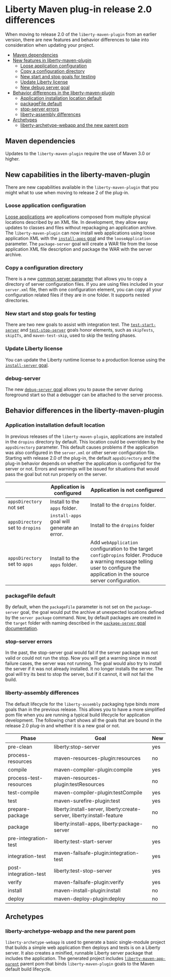 # Liberty Maven plug-in release 2.0 differences

When moving to release 2.0 of the `liberty-maven-plugin` from an earlier version, there are new 
features and behavior differences to take into consideration when updating your project. 

* [Maven dependencies](#maven-dependencies)
* [New features in liberty-maven-plugin](#new-capabilities-in-the-liberty-maven-plugin)
    * [Loose application configuration](#loose-application-configuration)
    * [Copy a configuration directory](#copy-a-configuration-directory)
    * [New start and stop goals for testing](#new-start-and-stop-goals-for-testing)
    * [Update Liberty license](#update-liberty-license) 
    * [New debug server goal](#debug-server)
* [Behavior differences in the liberty-maven-plugin](#behavior-differences-in-the-liberty-maven-plugin)
    * [Application installation location default](#application-installation-default-location)
    * [packageFile default](#packagefile-default)
    * [stop-server errors](#stop-server-errors)
    * [liberty-assembly differences](#liberty-assembly-differences)
* [Archetypes](#archetypes)
    * [liberty-archetype-webapp and the new parent pom](#liberty-archetype-webapp-and-the-new-parent-pom)

## Maven dependencies

Updates to the `liberty-maven-plugin` require the use of Maven 3.0 or higher.

## New capabilities in the liberty-maven-plugin

There are new capabilities available in the `liberty-maven-plugin` that you might what to use when moving to release 2 of the plug-in.

### Loose application configuration
[Loose applications](https://www.ibm.com/support/knowledgecenter/SSD28V_9.0.0/com.ibm.websphere.wlp.core.doc/ae/rwlp_loose_applications.html) are applications composed from multiple physical locations described by an XML file. In development, they allow easy updates to classes and files without repackaging an application archive. The `liberty-maven-plugin` can now install web applications using loose application XML with the [`install-apps` goal](install-apps.md) and the `looseApplication` parameter. The `package-server` goal will create a WAR file from the loose application XML file description and package the WAR with the server archive.

### Copy a configuration directory
There is a new [common server parameter](common-server-parameters.md) that allows you to copy a directory of server 
configuration files. If you are using files included in your `server.xml` file, then with one configuration element, 
you can copy all your configuration related files if they are in one folder. It supports nested directories.

### New start and stop goals for testing
There are two new goals to assist with integration test. The [`test-start-server`](test-start-server.md) and
[`test-stop-server`](test-stop-server.md) goals honor elements, such as `skipTests`, `skipITs`, and `maven-test-skip`, used to skip the testing phases.

### Update Liberty license
You can update the Liberty runtime license to a production license using the [`install-server` goal](install-server.md).

### debug-server
The new [`debug-server` goal](debug-server.md) allows you to pause the server during foreground start so that a debugger 
can be attached to the server process.

## Behavior differences in the liberty-maven-plugin

### Application installation default location
In previous releases of the `liberty-maven-plugin`, applications are installed in the `dropins` directory by default.
This location could be overridden by the `appsDirectory` parameter. This default causes problems if the 
application was also configured in the `server.xml` or other server configuration file. 
Starting with release 2.0 of the plug-in, the default `appsDirectory` and the plug-in behavior depends on whether
the application is configured for the server or not. Errors and warnings will be issued for situations that would
pass the goal but not run properly on the server. 

| | Application is configured | Application is not configured |
| ----- | ---- | ---- |
|`appsDirectory` not set | Install to the `apps` folder. | Install to the `dropins` folder. |
|`appsDirectory` set to `dropins` | `install-apps` goal will generate an error. | Install to the `dropins` folder |
|`appsDirectory` set to `apps` | Install to the `apps` folder. | Add `webApplication` configuration to the target `configDropins` folder. Produce a warning message telling user to configure the application in the source server configuration. |

### packageFile default
By default, when the `packageFile` parameter is not set on the `package-server` goal, the goal would put the archive at unexpected locations defined by the `server package` command. Now, by default packages are created in the `target` folder with naming described in the [`package-server` goal documentation](package-server.md).

### stop-server errors
In the past, the stop-server goal would fail if the server package was not valid or could not run the stop.  Now you will get a warning since in most failure cases, the server was not running. The goal would also try to install the server if it was not already installed. It no longer installs the server. The goal will try its best to stop the server, but if it cannot, it will not fail the build.

### liberty-assembly differences

The default lifecycle for the `liberty-assembly` packaging type binds more goals than in the previous release. This allows you to have a more simplified pom file when you are running a typical build lifecycle for application development. The following chart shows all the goals that are bound in the release 2.0 plug-in and whether it is a new goal or not.

| Phase | Goal | New |
| ----- | ---- | -----|
| pre-clean | liberty:stop-server | yes |
| process-resources | maven-resources-plugin:resources | no |
| compile | maven-compiler-plugin:compile | yes |
| process-test-resources | maven-resources-plugin:testResources | no |
| test-compile | maven-compiler-plugin:testCompile | yes |
| test | maven-surefire-plugin:test | yes |
| prepare-package | liberty:install-server, liberty:create-server, liberty:install-feature | no |
| package | liberty:install-apps, liberty:package-server | no |
| pre-integration-test | liberty:test-start-server | yes |
| integration-test | maven-failsafe-plugin:integration-test | yes |
| post-integration-test | liberty:test-stop-server | yes |
| verify | maven-failsafe-plugin:verify | yes |
| install | maven-install-plugin:install | no |
| deploy | maven-deploy-plugin:deploy | no |

## Archetypes
### liberty-archetype-webapp and the new parent pom

`liberty-archetype-webapp` is used to generate a basic single-module project that builds a simple web application then deploys and tests is on a Liberty server. It also creates a minified, runnable Liberty server package that includes the application. The generated project includes [`liberty-maven-app-parent`](parent-pom.md) parent pom that binds `liberty-maven-plugin` goals to the Maven default build lifecycle.

